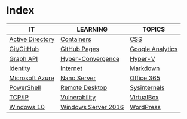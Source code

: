 # Index

|IT|LEARNING|TOPICS|
|----|---|---|
|[Active Directory](ms-windows#active-directory)|[Containers](coding)|[CSS](web-pages)|
|[Git/GitHub](coding)|[GitHub Pages](web-pages)|[Google Analytics](web-pages)||
|[Graph API](coding)|[Hyper-Convergence](infrastructure)|[Hyper-V](ms-windows)|
|[Identity](security)|[Internet](cloud)|[Markdown](web-pages)|
|[Microsoft Azure](cloud)|[Nano Server](ms-windows#nano-server)|[Office 365](cloud#office-365)|
|[PowerShell](coding)|[Remote Desktop](ms-windows#remote-desktop)|[Sysinternals](ms-windows)|
[TCP/IP](networking)|[Vulnerability](security)|[VirtualBox](Linux)|
|[Windows 10](ms-windows)|[Windows Server 2016](ms-windows#windows-server-2016)|[WordPress](web-pages#wordpress)|


	



    

